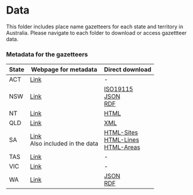 # Data 
This folder includes place name gazetteers for each state and territory in Australia. Please navigate to each folder to download or access gazettteer data. 

### Metadata for the gazetteers

| State | Webpage for metadata                                                                                                       | Direct download                                                                                                                                                                                                                                                                             |
| ----- | -------------------------------------------------------------------------------------------------------------------------- | ------------------------------------------------------------------------------------------------------------------------------------------------------------------------------------------------------------------------------------------------------------------------------------------- |
| ACT   | [Link](https://www.data.act.gov.au/dataset/ACT-Feature-Names/kpm6-igvw/about_data)                                         | -                                                                                                                                                                                                                                                                                           |
| NSW   | [Link](https://data.nsw.gov.au/data/dataset/geographical-name-register-of-nsw)                                             | [ISO19115](https://data.nsw.gov.au/data/dataset/903aeedd-386f-478c-8582-b6e11a672b16/gmd)<br>[JSON](https://data.nsw.gov.au/data/api/3/action/package_show?id=903aeedd-386f-478c-8582-b6e11a672b16)<br>[RDF](https://data.nsw.gov.au/data/dataset/903aeedd-386f-478c-8582-b6e11a672b16.rdf) |
| NT    | [Link](https://www.ntlis.nt.gov.au/metadata/export_data?metadata_id=2DBCB7711FB306B6E040CD9B0F274EFE&type=html)            | [HTML](https://www.ntlis.nt.gov.au/metadata/export_data?metadata_id=2DBCB7711FB306B6E040CD9B0F274EFE&type=html)                                                                                                                                                                             |
| QLD   | [Link](https://www.data.qld.gov.au/dataset/place-names-gazetteer-queensland/resource/ddbaa459-6630-4d89-8221-0fd8da7df39a) | [XML](https://www.data.qld.gov.au/dataset/96e6b276-7bb2-431c-9ac3-c49a27e5879e/resource/ddbaa459-6630-4d89-8221-0fd8da7df39a/archive/document)                                                                                                                                              |
| SA    | [Link](https://data.sa.gov.au/data/dataset/gazetteer)<br>Also included in the data                                         | [HTML-Sites](https://www.location.sa.gov.au/lms/Reports/ReportMetadata.aspx?p_no=755&pu=y)<br>[HTML-Lines](https://www.location.sa.gov.au/lms/Reports/ReportMetadata.aspx?p_no=806&pu=y)<br>[HTML-Areas](https://www.location.sa.gov.au/lms/Reports/ReportMetadata.aspx?p_no=835&pu=y)      |
| TAS   | [Link](https://data.thelist.tas.gov.au/datagn/srv/eng/main.home?uuid=d193cd7a-d93a-4ca8-a0a3-670929ad247a)                 | -                                                                                                                                                                                                                                                                                           |
| VIC   | [Link](https://metashare.maps.vic.gov.au/geonetwork/srv/eng/catalog.search#/metadata/b236fd06-a7fc-5ced-8b98-1f022a329b11) | -                                                                                                                                                                                                                                                                                           |
| WA    | [Link](https://catalogue.data.wa.gov.au/dataset/geographic-names-geonoma)                                                  | [JSON](https://catalogue.data.wa.gov.au/api/3/action/package_show?id=b8f44a94-430b-4fe3-baa1-0aab3685d137)<br>[RDF](https://catalogue.data.wa.gov.au/dataset/b8f44a94-430b-4fe3-baa1-0aab3685d137.rdf)                                                                                      |
